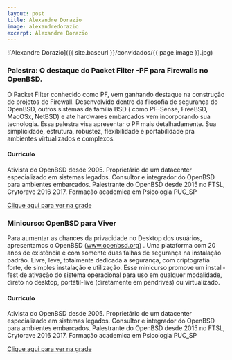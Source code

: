 ```yaml
---
layout: post
title: Alexandre Dorazio
image: alexandredorazio
excerpt: Alexandre Dorazio
---
```

![Alexandre Dorazio]({{ site.baseurl }}/convidados/{{ page.image }}.jpg)


### Palestra: O destaque do Packet Filter -PF para Firewalls no  OpenBSD.

O Packet Filter conhecido como PF, vem ganhando destaque na construção de projetos de Firewall. Desenvolvido dentro da filosofia de segurança do OpenBSD, outros sistemas da família BSD ( como PF-Sense, FreeBSD, MacOSx, NetBSD) e ate hardwares embarcados vem incorporando sua tecnologia. Essa palestra visa apresentar o PF mais detalhadamente. Sua simplicidade, estrutura, robustez, flexibilidade e portabilidade pra ambientes virtualizados e complexos.

#### Currículo
Ativista do OpenBSD desde 2005.
 Proprietário de um datacenter especializado em sistemas legados.
 Consultor e integrador do OpenBSD para ambientes embarcados.
 Palestrante do OpenBSD desde 2015 no FTSL, Crytorave 2016 2017.
 Formação academica em Psicologia PUC_SP

[Clique aqui para ver na grade](http://sistema.ftsl.org.br/ftsl9/grade/detail.html?pid=192)

### Minicurso: OpenBSD para Viver

Para aumentar as chances da privacidade no Desktop dos usuários, apresentamos o OpenBSD (www.openbsd.org) . Uma plataforma com 20 anos de existência e com somente duas falhas de segurança na instalação padrão. Livre, leve, totalmente dedicada a segurança, com criptografia forte, de simples instalação e utilização. Esse minicurso promove um install-fest de ativação do sistema operacional para uso em qualquer modalidade, direto no desktop, portátil-live (diretamente em pendrives) ou virtualizado.

#### Currículo
Ativista do OpenBSD desde 2005.
 Proprietário de um datacenter especializado em sistemas legados.
 Consultor e integrador do OpenBSD para ambientes embarcados.
 Palestrante do OpenBSD desde 2015 no FTSL, Crytorave 2016 2017.
 Formação academica em Psicologia PUC_SP

[Clique aqui para ver na grade](http://sistema.ftsl.org.br/ftsl9/grade/detail.html?pid=193)

